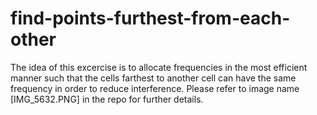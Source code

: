 # find-points-furthest-from-each-other
The idea of this excercise is to allocate frequencies in the most efficient manner such that the cells farthest to another cell can have the same frequency in order to reduce interference. Please refer to image name [IMG_5632.PNG] in the repo for further details.
